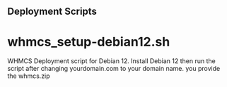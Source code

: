## Deployment Scripts
# whmcs_setup-debian12.sh
WHMCS Deployment script for Debian 12. Install Debian 12 then run the script after changing yourdomain.com to your domain name. you provide the whmcs.zip

